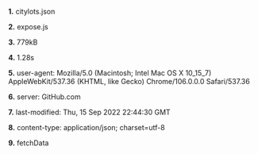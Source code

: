 **1.** citylots.json

**2.** expose.js

**3.** 779kB

**4.** 1.28s

**5.** user-agent: Mozilla/5.0 (Macintosh; Intel Mac OS X 10_15_7) AppleWebKit/537.36 (KHTML, like Gecko) Chrome/106.0.0.0 Safari/537.36

**6.** server: GitHub.com

**7.** last-modified: Thu, 15 Sep 2022 22:44:30 GMT

**8.** content-type: application/json; charset=utf-8

**9.** fetchData

